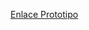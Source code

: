 [Enlace Prototipo](https://www.figma.com/proto/DWKchj8YdA0AcDkFDc22Mu/Proyecto_Moviles?node-id=32-52&t=RJwhyH9aIZ95OEew-1)
